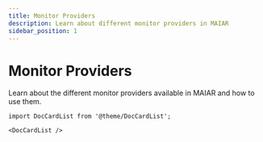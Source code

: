 ```yaml
---
title: Monitor Providers
description: Learn about different monitor providers in MAIAR
sidebar_position: 1
---
```


# Monitor Providers

Learn about the different monitor providers available in MAIAR and how to use them.

```mdx-code-block
import DocCardList from '@theme/DocCardList';

<DocCardList />
```
